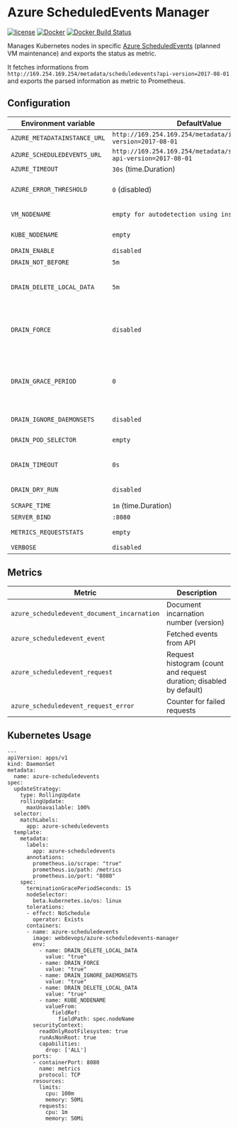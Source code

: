 Azure ScheduledEvents Manager
==============================

[![license](https://img.shields.io/github/license/webdevops/azure-scheduledevents-manager.svg)](https://github.com/webdevops/azure-scheduledevents-manager/blob/master/LICENSE)
[![Docker](https://img.shields.io/badge/docker-webdevops%2Fazure--scheduledevents--manager-blue.svg?longCache=true&style=flat&logo=docker)](https://hub.docker.com/r/webdevops/azure-scheduledevents-manager/)
[![Docker Build Status](https://img.shields.io/docker/cloud/automated/webdevops/azure-scheduledevents-manager)](https://hub.docker.com/r/webdevops/azure-scheduledevents-manager/)

Manages Kubernetes nodes in specific [Azure ScheduledEvents](https://docs.microsoft.com/en-us/azure/virtual-machines/linux/scheduled-events) (planned VM maintenance) and exports the status as metric.

It fetches informations from `http://169.254.169.254/metadata/scheduledevents?api-version=2017-08-01`
and exports the parsed information as metric to Prometheus.

Configuration
-------------

| Environment variable              | DefaultValue                                                              | Description                                                       |
|-----------------------------------|---------------------------------------------------------------------------|-------------------------------------------------------------------|
| `AZURE_METADATAINSTANCE_URL`      | `http://169.254.169.254/metadata/instance?api-version=2017-08-01`  | Azure API url                                                            |
| `AZURE_SCHEDULEDEVENTS_URL`       | `http://169.254.169.254/metadata/scheduledevents?api-version=2017-08-01`  | Azure API url                                                     |
| `AZURE_TIMEOUT`                   | `30s` (time.Duration)                                                     | API call timeout                                                  |
| `AZURE_ERROR_THRESHOLD`           | `0` (disabled)                                                            | API error threshold after which app will panic (`0` = dislabed)   |
| `VM_NODENAME`                     | `empty for autodetection using instance metadata`                         | Azure resource name of VM (empty for autodetection)               |
| `KUBE_NODENAME`                   | `empty`                                                                   | Kubernetes node name (required)                                   |
| `DRAIN_ENABLE`                    | `disabled`                                                                | Enable drain handling                                             |
| `DRAIN_NOT_BEFORE`                | `5m`                                                                      | Dont drain before this time                                       |
| `DRAIN_DELETE_LOCAL_DATA`         | `5m`                                                                      | Continue even if there are pods using emptyDir (local data that will be deleted when the node is drained)                                   |
| `DRAIN_FORCE`                     | `disabled`                                                                | Continue even if there are pods not managed by a ReplicationController, ReplicaSet, Job, DaemonSet or StatefulSet                                   |
| `DRAIN_GRACE_PERIOD`              | `0`                                                                       | Period of time in seconds given to each pod to terminate gracefully. If negative, the default value specified in the pod will be used                                   |
| `DRAIN_IGNORE_DAEMONSETS`         | `disabled`                                                                | Ignore DaemonSet-managed pods                                     |
| `DRAIN_POD_SELECTOR`              | `empty`                                                                   | Label selector to filter pods on the node                         |
| `DRAIN_TIMEOUT`                   | `0s`                                                                      | The length of time to wait before giving up, zero means infinite  |
| `DRAIN_DRY_RUN`                   | `disabled`                                                                | Dry run, do not drain, uncordon or label any node                 |
| `SCRAPE_TIME`                     | `1m` (time.Duration)                                                      | Time between API calls                                            |
| `SERVER_BIND`                     | `:8080`                                                                   | IP/Port binding                                                   |
| `METRICS_REQUESTSTATS`            | `empty`                                                                   | Enable metric `azure_scheduledevent_request`                      |
| `VERBOSE`                         | `disabled`                                                                | Verbose mode                                                      |

Metrics
-------

| Metric                                      | Description                                                                           |
|---------------------------------------------|---------------------------------------------------------------------------------------|
| `azure_scheduledevent_document_incarnation` | Document incarnation number (version)                                                 |
| `azure_scheduledevent_event`                | Fetched events from API                                                               |
| `azure_scheduledevent_request`              | Request histogram (count and request duration; disabled by default)                   |
| `azure_scheduledevent_request_error`        | Counter for failed requests                                                           |


Kubernetes Usage
----------------

```
---
apiVersion: apps/v1
kind: DaemonSet
metadata:
  name: azure-scheduledevents
spec:
  updateStrategy:
    type: RollingUpdate
    rollingUpdate:
      maxUnavailable: 100%
  selector:
    matchLabels:
      app: azure-scheduledevents
  template:
    metadata:
      labels:
        app: azure-scheduledevents
      annotations:
        prometheus.io/scrape: "true"
        prometheus.io/path: /metrics
        prometheus.io/port: "8080"
    spec:
      terminationGracePeriodSeconds: 15
      nodeSelector:
        beta.kubernetes.io/os: linux
      tolerations:
      - effect: NoSchedule
        operator: Exists
      containers:
      - name: azure-scheduledevents
        image: webdevops/azure-scheduledevents-manager
        env:
          - name: DRAIN_DELETE_LOCAL_DATA
            value: "true"
          - name: DRAIN_FORCE
            value: "true"
          - name: DRAIN_IGNORE_DAEMONSETS
            value: "true"
          - name: DRAIN_DELETE_LOCAL_DATA
            value: "true"
          - name: KUBE_NODENAME
            valueFrom:
              fieldRef:
                fieldPath: spec.nodeName
        securityContext:
          readOnlyRootFilesystem: true
          runAsNonRoot: true
          capabilities:
            drop: ['ALL']
        ports:
        - containerPort: 8080
          name: metrics
          protocol: TCP
        resources:
          limits:
            cpu: 100m
            memory: 50Mi
          requests:
            cpu: 1m
            memory: 50Mi
```
